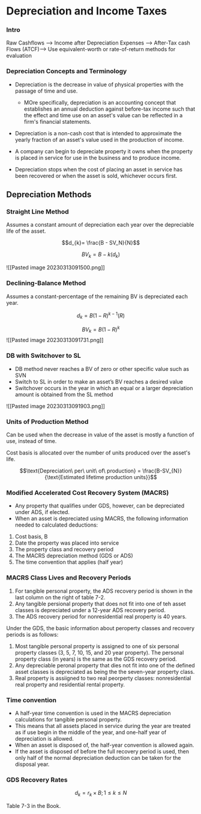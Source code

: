 # Depreciation and Income Taxes

### Intro
Raw Cashflows --> Income after Depreciation Expenses --> After-Tax cash Flows (ATCF)--> Use equivalent-worth or rate-of-return methods for evaluation


### Depreciation Concepts and Terminology
* Depreciation is the decrease in value of physical properties with the passage of time and use.
	* MOre specifically, depreciation is an accounting concept that establishes an annual deduction against before-tax income such that the effect and time use on an asset's value can be reflected in a firm's financial statements.
* Depreciation is a non-cash cost that is intended to approximate the yearly fraction of an asset's value used in the production of income.

* A company can begin to depreciate property it owns when the property is placed in service for use in the business and to produce income.
* Depreciation stops when the cost of placing an asset in service has been recovered or when the asset is sold, whichever occurs first.

## Depreciation Methods
### Straight Line Method
Assumes a constant amount of depreciation each year over the depreciable life of the asset.

$$d_{k}= \frac{B - SV_N}{N}$$

$$BV_{k}= B - k(d_{k})$$

![[Pasted image 20230313091500.png]]


### Declining-Balance Method
Assumes a constant-percentage of the remaining BV is depreciated each year.

$$d_{k}= B(1-R)^{k-1}(R)$$

$$BV_{k}=B(1-R)^{k}$$
![[Pasted image 20230313091731.png]]

### DB with Switchover to SL
* DB method never reaches a BV of zero or other specific value such as SVN
* Switch to SL in order to make an asset’s BV reaches a desired value
* Switchover occurs in the year in which an equal or a larger depreciation amount is obtained from the SL method

![[Pasted image 20230313091903.png]]


### Units of Production Method
Can be used when the decrease in value of the asset is mostly a function of use, instead of time.

Cost basis is allocated over the number of units produced over the asset's life.

$$\text{Depreciation\ per\ unit\ of\ production} = \frac{B-SV_{N}}{\text{Estimated lifetime production units}}$$



### Modified Accelerated Cost Recovery System (MACRS)

* Any property that qualifies under GDS, however, can be depreciated under ADS, if elected.
* When  an asset is depreciated using MACRS, the following information needed to calculated deductions:

1. Cost basis, B
2. Date the property was placed into service
3. The property class and recovery period
4. The MACRS depreciation method (GDS or ADS)
5. The time convention that applies (half year)

### MACRS Class Lives and Recovery Periods

1. For tangible personal property, the ADS recovery period is shown in the last column on the right of table 7-2.
2. Any tangible persional property that does not fit into one of teh asset classes is depreciated under a 12-year ADS recovery period.
3. The ADS recovery period for nonresidential real property is 40 years.

Under the GDS, the basic information about peroperty classes and recovery periods is as follows:
1. Most tangible personal property is assigned to one of six personal property classes (3, 5, 7, 10, 15, and 20 year property). The personal property class (in years) is the same as the GDS recovery period.
2. Any depreciable peronal property that dies not fit into one of the defined asset classes is depreciated as being the the seven-year property class.
3. Real property is assiigned to two real peorperty classes: nonresidential real property and residential rental property.

### Time convention
* A half-year time convention is used in the MACRS depreciation calculations for tangible personal property.
* This means that all assets placed in service during the year are treated as if use begin in the middle of the year, and one-half year of depreciation is allowed.
* When an asset is disposed of, the half-year convention is allowed again.
* If the asset is disposed of before the full recovery period is used, then only half of the normal depreciation deduction can be taken for the disposal year.

### GDS Recovery Rates

$$d_{k}= r_{k} \times B; 1 \le k\le N$$

Table 7-3 in the Book.





















